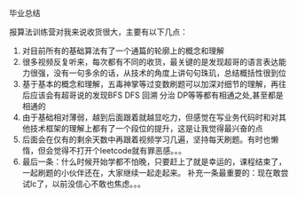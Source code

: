 毕业总结

报算法训练营对我来说收货很大，主要有以下几点：
1. 对目前所有的基础算法有了一个通篇的轮廓上的概念和理解
2. 很多视频反复听来，每次都有不同的收货，最关键的是发现超哥的语言表达能力很强，没有一句多余的话，从技术的角度上讲句句珠玑，总结概括性很到位
3. 基于基本的概念和理解，五毒神掌等过变数刷题可以加深对细节的理解，再往后应该会有超哥说的发现BFS DFS 回溯 分治 DP等等都有相通之处,甚至都是相通的
4. 由于基础相对薄弱，越到后面跟着就越显吃力，但感觉在写业务代码时和对其他技术框架的理解上都有了一个段位的提升，这是让我觉得最兴奋的点
5. 后面会在仅有的剩余天数中再跟着视频学习几遍，坚持每天刷题。有时也懒惰，但会觉得不打开个leetcode就有罪恶感。。。
6. 最后一条：什么时候开始学都不怕晚，只要赶上了就是幸运的，课程结束了，一起刷题的小伙伴还在，大家继续一起走起来。
补充一条最重要的：现在敢尝试lc了，以前没信心不敢也焦虑。。。
